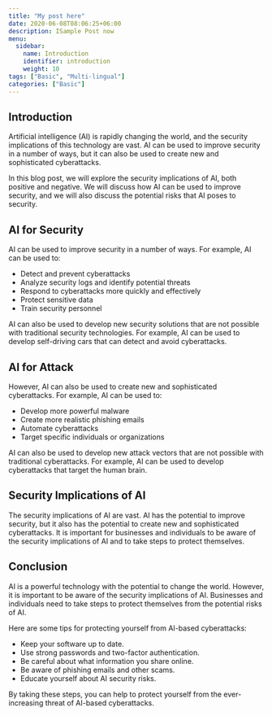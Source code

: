 ```yaml
---
title: "My post here"
date: 2020-06-08T08:06:25+06:00
description: ISample Post now
menu:
  sidebar:
    name: Introduction
    identifier: introduction
    weight: 10
tags: ["Basic", "Multi-lingual"]
categories: ["Basic"]
---
```



## Introduction

Artificial intelligence (AI) is rapidly changing the world, and the security implications of this technology are vast. AI can be used to improve security in a number of ways, but it can also be used to create new and sophisticated cyberattacks.

In this blog post, we will explore the security implications of AI, both positive and negative. We will discuss how AI can be used to improve security, and we will also discuss the potential risks that AI poses to security.

## AI for Security

AI can be used to improve security in a number of ways. For example, AI can be used to:

* Detect and prevent cyberattacks
* Analyze security logs and identify potential threats
* Respond to cyberattacks more quickly and effectively
* Protect sensitive data
* Train security personnel

AI can also be used to develop new security solutions that are not possible with traditional security technologies. For example, AI can be used to develop self-driving cars that can detect and avoid cyberattacks.

## AI for Attack

However, AI can also be used to create new and sophisticated cyberattacks. For example, AI can be used to:

* Develop more powerful malware
* Create more realistic phishing emails
* Automate cyberattacks
* Target specific individuals or organizations

AI can also be used to develop new attack vectors that are not possible with traditional cyberattacks. For example, AI can be used to develop cyberattacks that target the human brain.

## Security Implications of AI

The security implications of AI are vast. AI has the potential to improve security, but it also has the potential to create new and sophisticated cyberattacks. It is important for businesses and individuals to be aware of the security implications of AI and to take steps to protect themselves.

## Conclusion

AI is a powerful technology with the potential to change the world. However, it is important to be aware of the security implications of AI. Businesses and individuals need to take steps to protect themselves from the potential risks of AI.

Here are some tips for protecting yourself from AI-based cyberattacks:

* Keep your software up to date.
* Use strong passwords and two-factor authentication.
* Be careful about what information you share online.
* Be aware of phishing emails and other scams.
* Educate yourself about AI security risks.

By taking these steps, you can help to protect yourself from the ever-increasing threat of AI-based cyberattacks.